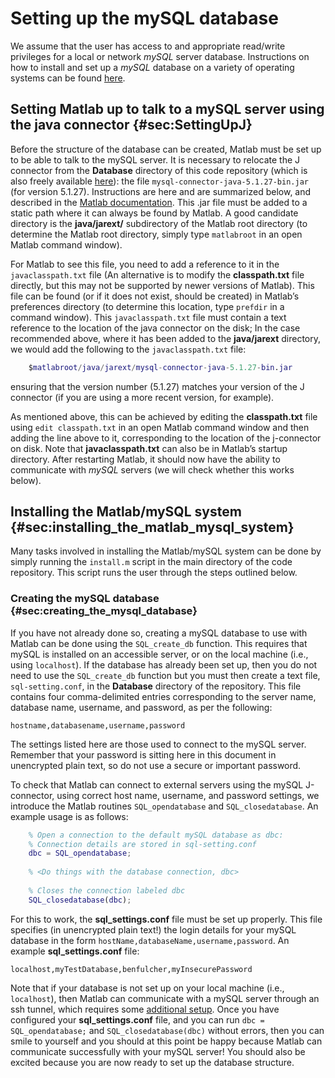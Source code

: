 # Setting up the mySQL database

We assume that the user has access to and appropriate read/write privileges for a local or network *mySQL* server database.
Instructions on how to install and set up a *mySQL* database on a variety of operating systems can be found [here](http://dev.mysql.com/doc/refman/5.7/en/installing.html).

## Setting Matlab up to talk to a mySQL server using the java connector {#sec:SettingUpJ}

Before the structure of the database can be created, Matlab must be set up to be able to talk to the mySQL server.
It is necessary to relocate the J connector from the **Database** directory of this code repository (which is also freely available [here](http://dev.mysql.com/downloads/connector/j/)): the file `mysql-connector-java-5.1.27-bin.jar` (for version 5.1.27).
Instructions are here and are summarized below, and described in the [Matlab documentation](http://www.mathworks.co.uk/help/matlab/matlab_external/bringing-java-classes-and-methods-into-matlab-workspace.html).
This .jar file must be added to a static path where it can always be found by Matlab.
A good candidate directory is the **java/jarext/** subdirectory of the Matlab root directory (to determine the Matlab root directory, simply type `matlabroot` in an open Matlab command window).

For Matlab to see this file, you need to add a reference to it in the `javaclasspath.txt` file (An alternative is to modify the **classpath.txt** file directly, but this may not be supported by newer versions of Matlab).
This file can be found (or if it does not exist, should be created) in Matlab’s preferences directory (to determine this location, type `prefdir` in a command window).
This `javaclasspath.txt` file must contain a text reference to the location of the java connector on the disk; In the case recommended above, where it has been added to the **java/jarext** directory, we would add the following to the `javaclasspath.txt` file:

```matlab
    $matlabroot/java/jarext/mysql-connector-java-5.1.27-bin.jar
```

ensuring that the version number (5.1.27) matches your version of the J connector (if you are using a more recent version, for example).

As mentioned above, this can be achieved by editing the **classpath.txt** file using `edit classpath.txt` in an open Matlab command window and then adding the line above to it, corresponding to the location of the j-connector on disk.
Note that **javaclasspath.txt** can also be in Matlab’s startup directory.
After restarting Matlab, it should now have the ability to communicate with *mySQL* servers (we will check whether this works below).

## Installing the Matlab/mySQL system {#sec:installing_the_matlab_mysql_system}

Many tasks involved in installing the Matlab/mySQL system can be done by simply running the `install.m` script in the main directory of the code repository.
This script runs the user through the steps outlined below.

### Creating the mySQL database {#sec:creating_the_mysql_database}

If you have not already done so, creating a mySQL database to use with Matlab can be done using the `SQL_create_db` function.
This requires that mySQL is installed on an accessible server, or on the local machine (i.e., using `localhost`).
If the database has already been set up, then you do not need to use the `SQL_create_db` function but you must then create a text file, `sql-setting.conf`, in the **Database** directory of the repository.
This file contains four comma-delimited entries corresponding to the server name, database name, username, and password, as per the following:

    hostname,databasename,username,password

The settings listed here are those used to connect to the mySQL server.
Remember that your password is sitting here in this document in unencrypted plain text, so do not use a secure or important password.

To check that Matlab can connect to external servers using the mySQL J-connector, using correct host name, username, and password settings, we introduce the Matlab routines `SQL_opendatabase` and `SQL_closedatabase`.
An example usage is as follows:

```matlab
    % Open a connection to the default mySQL database as dbc:
    % Connection details are stored in sql-setting.conf
    dbc = SQL_opendatabase;
    
    % <Do things with the database connection, dbc>
    
    % Closes the connection labeled dbc
    SQL_closedatabase(dbc);
```

For this to work, the **sql_settings.conf** file must be set up properly.
This file specifies (in unencrypted plain text!) the login details for your mySQL database in the form `hostName,databaseName,username,password`.
An example **sql_settings.conf** file:

    localhost,myTestDatabase,benfulcher,myInsecurePassword

Note that if your database is not set up on your local machine (i.e., `localhost`), then Matlab can communicate with a mySQL server through an ssh tunnel, which requires some [additional setup](#sec:sqlssh).
Once you have configured your **sql_settings.conf** file, and you can run `dbc = SQL_opendatabase;` and `SQL_closedatabase(dbc)` without errors, then you can smile to yourself and you should at this point be happy because Matlab can communicate successfully with your mySQL server!
You should also be excited because you are now ready to set up the database structure.